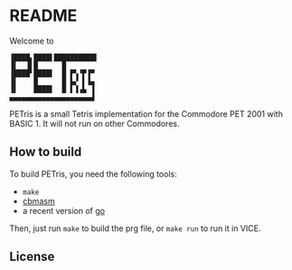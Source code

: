 # README

Welcome to 

```
▐████▖████▌██████████▌
▐▌  ▐▌█      █        
▐████▘████▌  █ ▛▚▝▛▐▀ 
▐▌    █      █ ▙▞ ▌▐▄ 
▐▌    ████▌  █ ▌▐▗▙ ▐ 
▄▄▄▄▄▄▄▄▄▄▄▄▄▄▄▄▄▄▄▄▟ 
```

PETris is a small Tetris implementation for the Commodore PET 2001 with
BASIC 1. It will not run on other Commodores.

## How to build

To build PETris, you need the following tools:
   - `make`
   - [cbmasm](https://github.com/asig/cbmasm)
   - a recent version of [go](https://go.dev) 
   
Then, just run `make` to build the prg file, or `make run` to run it in VICE.

## License
